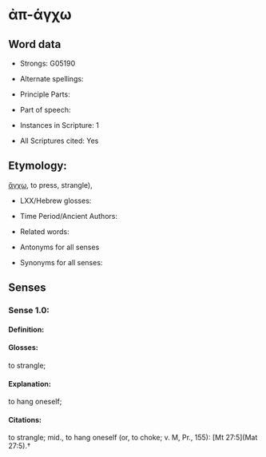 # ἀπ-άγχω

<!-- Status: S2=NeedsEdits -->
<!-- Lexica used for edits:   -->

## Word data

* Strongs: G05190

* Alternate spellings:



* Principle Parts: 


* Part of speech: 


* Instances in Scripture: 1

* All Scriptures cited: Yes

## Etymology: 

[ἄγχω](), to press, strangle),

* LXX/Hebrew glosses: 


* Time Period/Ancient Authors: 


* Related words: 

* Antonyms for all senses

* Synonyms for all senses: 


## Senses 


### Sense  1.0: 

#### Definition: 

#### Glosses: 

to strangle; 

#### Explanation: 

to hang oneself; 

#### Citations: 

to strangle; mid., to hang oneself (or, to choke; v. M, Pr., 155): [Mt 27:5](Mat 27:5).†
